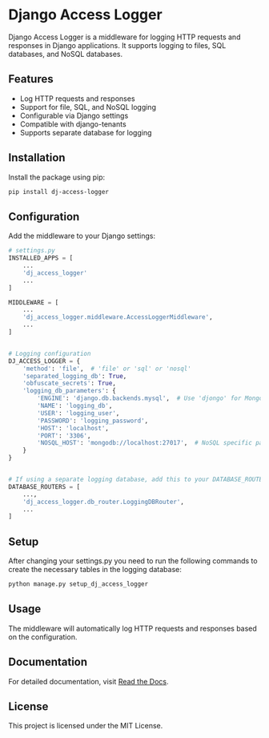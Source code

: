 
# Django Access Logger

Django Access Logger is a middleware for logging HTTP requests and responses in Django applications. It supports logging to files, SQL databases, and NoSQL databases.

## Features

- Log HTTP requests and responses
- Support for file, SQL, and NoSQL logging
- Configurable via Django settings
- Compatible with django-tenants
- Supports separate database for logging

## Installation

Install the package using pip:

```sh
pip install dj-access-logger
```

## Configuration

Add the middleware to your Django settings:

```python
# settings.py
INSTALLED_APPS = [
    ...
    'dj_access_logger'
    ...
]

MIDDLEWARE = [
    ...
    'dj_access_logger.middleware.AccessLoggerMiddleware',
    ...
]


# Logging configuration
DJ_ACCESS_LOGGER = {
    'method': 'file',  # 'file' or 'sql' or 'nosql'
    'separated_logging_db': True,
    'obfuscate_secrets': True,
    'logging_db_parameters': {
        'ENGINE': 'django.db.backends.mysql',  # Use 'djongo' for MongoDB
        'NAME': 'logging_db',
        'USER': 'logging_user',
        'PASSWORD': 'logging_password',
        'HOST': 'localhost',
        'PORT': '3306',
        'NOSQL_HOST': 'mongodb://localhost:27017',  # NoSQL specific parameter
    }
}


# If using a separate logging database, add this to your DATABASE_ROUTERS
DATABASE_ROUTERS = [
    ...,
    'dj_access_logger.db_router.LoggingDBRouter',
    ...
]
```

## Setup
After changing your settings.py you need to run the following commands to create the necessary tables in the logging database:

```sh
python manage.py setup_dj_access_logger
```

## Usage

The middleware will automatically log HTTP requests and responses based on the configuration.

## Documentation
For detailed documentation, visit [Read the Docs](https://dj-access-logger.readthedocs.io/en/latest/).

## License

This project is licensed under the MIT License.
```

